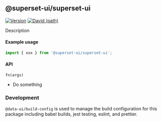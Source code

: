 ## @superset-ui/superset-ui

[![Version](https://img.shields.io/npm/v/@superset-ui/superset-ui.svg?style=flat)](https://img.shields.io/npm/v/@superset-ui/superset-ui.svg?style=flat)
[![David (path)](https://img.shields.io/david/apache-superset/superset-ui.svg?path=packages%2Fsuperset-ui-superset-ui&style=flat-square)](https://david-dm.org/apache-superset/superset-ui?path=packages/superset-ui-superset-ui)

Description

#### Example usage

```js
import { xxx } from '@superset-ui/superset-ui';
```

#### API

`fn(args)`

- Do something

### Development

`@data-ui/build-config` is used to manage the build configuration for this package including babel
builds, jest testing, eslint, and prettier.

